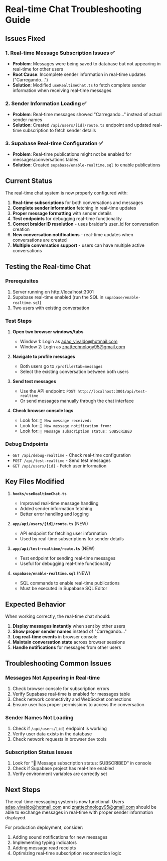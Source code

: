 # Real-time Chat Troubleshooting Guide

## Issues Fixed

### 1. Real-time Message Subscription Issues ✅
- **Problem**: Messages were being saved to database but not appearing in real-time for other users
- **Root Cause**: Incomplete sender information in real-time updates ("Carregando...")
- **Solution**: Modified `useRealtimeChat.ts` to fetch complete sender information when receiving real-time messages

### 2. Sender Information Loading ✅
- **Problem**: Real-time messages showed "Carregando..." instead of actual sender names
- **Solution**: Created `/api/users/[id]/route.ts` endpoint and updated real-time subscription to fetch sender details

### 3. Supabase Real-time Configuration ✅
- **Problem**: Real-time publications might not be enabled for messages/conversations tables
- **Solution**: Created `supabase/enable-realtime.sql` to enable publications

## Current Status

The real-time chat system is now properly configured with:

1. **Real-time subscriptions** for both conversations and messages
2. **Complete sender information** fetching in real-time updates
3. **Proper message formatting** with sender details
4. **Test endpoints** for debugging real-time functionality
5. **Correct braider ID resolution** - uses braider's user_id for conversation creation
6. **New conversation notifications** - real-time updates when conversations are created
7. **Multiple conversation support** - users can have multiple active conversations

## Testing the Real-time Chat

### Prerequisites
1. Server running on http://localhost:3001
2. Supabase real-time enabled (run the SQL in `supabase/enable-realtime.sql`)
3. Two users with existing conversation

### Test Steps
1. **Open two browser windows/tabs**
   - Window 1: Login as adao_vivaldo@hotmail.com
   - Window 2: Login as znattechnology95@gmail.com

2. **Navigate to profile messages**
   - Both users go to `/profile?tab=messages`
   - Select the existing conversation between both users

3. **Send test messages**
   - Use the API endpoint: `POST http://localhost:3001/api/test-realtime`
   - Or send messages manually through the chat interface

4. **Check browser console logs**
   - Look for: `📨 New message received:`
   - Look for: `🔔 New message notification from:`
   - Look for: `📡 Message subscription status: SUBSCRIBED`

### Debug Endpoints
- `GET /api/debug-realtime` - Check real-time configuration
- `POST /api/test-realtime` - Send test messages
- `GET /api/users/[id]` - Fetch user information

## Key Files Modified

1. **`hooks/useRealtimeChat.ts`**
   - Improved real-time message handling
   - Added sender information fetching
   - Better error handling and logging

2. **`app/api/users/[id]/route.ts`** (NEW)
   - API endpoint for fetching user information
   - Used by real-time subscriptions for sender details

3. **`app/api/test-realtime/route.ts`** (NEW)
   - Test endpoint for sending real-time messages
   - Useful for debugging real-time functionality

4. **`supabase/enable-realtime.sql`** (NEW)
   - SQL commands to enable real-time publications
   - Must be executed in Supabase SQL Editor

## Expected Behavior

When working correctly, the real-time chat should:

1. **Display messages instantly** when sent by other users
2. **Show proper sender names** instead of "Carregando..."
3. **Log real-time events** in browser console
4. **Maintain conversation state** across browser sessions
5. **Handle notifications** for messages from other users

## Troubleshooting Common Issues

### Messages Not Appearing in Real-time
1. Check browser console for subscription errors
2. Verify Supabase real-time is enabled for messages table
3. Check network connectivity and WebSocket connections
4. Ensure user has proper permissions to access the conversation

### Sender Names Not Loading
1. Check if `/api/users/[id]` endpoint is working
2. Verify user data exists in the database
3. Check network requests in browser dev tools

### Subscription Status Issues
1. Look for "📡 Message subscription status: SUBSCRIBED" in console
2. Check if Supabase project has real-time enabled
3. Verify environment variables are correctly set

## Next Steps

The real-time messaging system is now functional. Users adao_vivaldo@hotmail.com and znattechnology95@gmail.com should be able to exchange messages in real-time with proper sender information displayed.

For production deployment, consider:
1. Adding sound notifications for new messages
2. Implementing typing indicators
3. Adding message read receipts
4. Optimizing real-time subscription reconnection logic